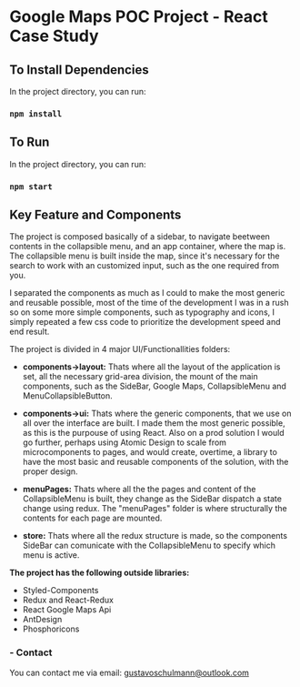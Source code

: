 # Google Maps POC Project - React Case Study

## To Install Dependencies

In the project directory, you can run:

### `npm install`

## To Run

In the project directory, you can run:

### `npm start`

## Key Feature and Components

The project is composed basically of a sidebar, to navigate beetween contents in the collapsible menu, and an app container, where the map is. The collapsible menu is built inside the map, since it's necessary for the search to work with an customized input, such as the one required from you.

I separated the components as much as I could to make the most generic and reusable possible, most of the time of the development I was in a rush so on some more simple components, such as typography and icons, I simply repeated a few css code to prioritize the development speed and end result.

The project is divided in 4 major UI/Functionallities folders:

-   **components->layout:** Thats where all the layout of the application is set, all the necessary grid-area division, the mount of the main components, such as the SideBar, Google Maps, CollapsibleMenu and MenuCollapsibleButton.

-   **components->ui:** Thats where the generic components, that we use on all over the interface are built. I made them the most generic possible, as this is the purpouse of using React. Also on a prod solution I would go further, perhaps using Atomic Design to scale from microcomponents to pages, and would create, overtime, a library to have the most basic and reusable components of the solution, with the proper design.

-   **menuPages:** Thats where all the the pages and content of the CollapsibleMenu is built, they change as the SideBar dispatch a state change using redux. The "menuPages" folder is where structurally the contents for each page are mounted.

-   **store:** Thats where all the redux structure is made, so the components SideBar can comunicate with the CollapsibleMenu to specify which menu is active.

**The project has the following outside libraries:**

-   Styled-Components
-   Redux and React-Redux
-   React Google Maps Api
-   AntDesign
-   Phosphoricons

### - Contact

You can contact me via email:
gustavoschulmann@outlook.com
